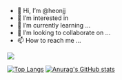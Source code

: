 - 👋 Hi, I’m @heonjj
- 👀 I’m interested in 
- 🌱 I’m currently learning ...
- 💞️ I’m looking to collaborate on ...
- 📫 How to reach me ...

<!---
heonjj/heonjj is a ✨ special ✨ repository because its `README.md` (this file) appears on your GitHub profile.
You can click the Preview link to take a look at your changes.
--->


<img src="https://img.shields.io/badge/C++-00599C?style=flat-square&logo=C++&logoColor=white"/>

[![Top Langs](https://github-readme-stats.vercel.app/api/top-langs/?username=JJHeon)](https://github.com/JJHeon/github-readme-stats)
[![Anurag's GitHub stats](https://github-readme-stats.vercel.app/api?username=JJHeon)](https://github.com/JJHeon/github-readme-stats)

